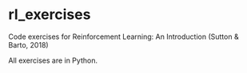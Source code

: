# rl_exercises
Code exercises for Reinforcement Learning: An Introduction (Sutton &amp; Barto, 2018)

All exercises are in Python.
